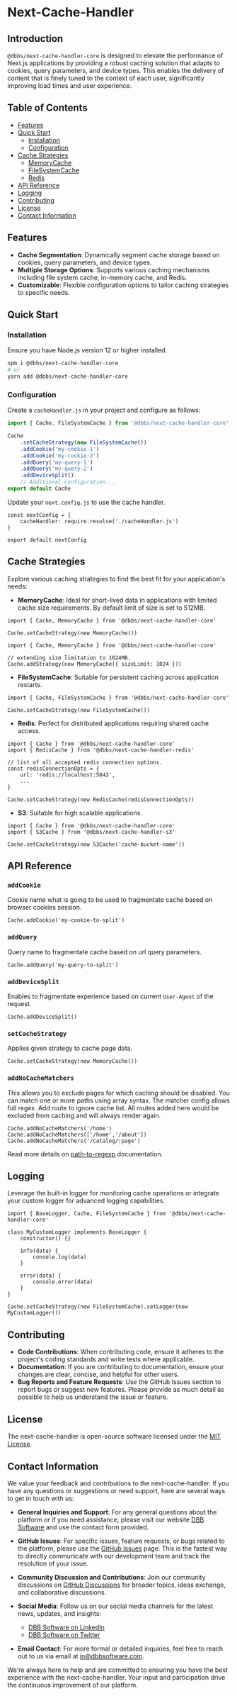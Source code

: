
# Next-Cache-Handler

## Introduction
`@dbbs/next-cache-handler-core` is designed to elevate the performance of Next.js applications by providing a robust caching solution that adapts to cookies, query parameters, and device types. This enables the delivery of content that is finely tuned to the context of each user, significantly improving load times and user experience.

## Table of Contents
- [Features](#features)
- [Quick Start](#quick-start)
  - [Installation](#installation)
  - [Configuration](#configuration)
- [Cache Strategies](#cache-strategies)
  - [MemoryCache](#memorycache)
  - [FileSystemCache](#filesystemcache)
  - [Redis](#redis)
- [API Reference](#api-reference)
- [Logging](#logging)
- [Contributing](#contributing)
- [License](#license)
- [Contact Information](#contact-information)

## Features
- **Cache Segmentation**: Dynamically segment cache storage based on cookies, query parameters, and device types.
- **Multiple Storage Options**: Supports various caching mechanisms including file system cache, in-memory cache, and Redis.
- **Customizable**: Flexible configuration options to tailor caching strategies to specific needs.

## Quick Start
### Installation
Ensure you have Node.js version 12 or higher installed.
```bash
npm i @dbbs/next-cache-handler-core
# or
yarn add @dbbs/next-cache-handler-core
```

### Configuration
Create a `cacheHandler.js` in your project and configure as follows:
```javascript
import { Cache, FileSystemCache } from '@dbbs/next-cache-handler-core'

Cache
    .setCacheStrategy(new FileSystemCache())
    .addCookie('my-cookie-1')
    .addCookie('my-cookie-2')
    .addQuery('my-query-1')
    .addQuery('my-query-2')
    .addDeviceSplit()
    // Additional configuration...
export default Cache    
```

Update your `next.config.js` to use the cache handler.

```
const nextConfig = {
    cacheHandler: require.resolve('./cacheHandler.js')
}

export default nextConfig
```

## Cache Strategies
Explore various caching strategies to find the best fit for your application's needs:
- **MemoryCache**: Ideal for short-lived data in applications with limited cache size requirements. By default limit of size is set to 512MB.
```
import { Cache, MemoryCache } from '@dbbs/next-cache-handler-core'

Cache.setCacheStrategy(new MemoryCache())
```
```
import { Cache, MemoryCache } from '@dbbs/next-cache-handler-core'

// extending size limitation to 1024MB.
Cache.addStrategy(new MemoryCache({ sizeLimit: 1024 }))
```
- **FileSystemCache**: Suitable for persistent caching across application restarts.
```
import { Cache, FileSystemCache } from '@dbbs/next-cache-handler-core'

Cache.setCacheStrategy(new FileSystemCache())
```
- **Redis**: Perfect for distributed applications requiring shared cache access.
```
import { Cache } from '@dbbs/next-cache-handler-core'
import { RedisCache } from '@dbbs/next-cache-handler-redis'

// list of all accepted redis connection options.
const redisConnectionOpts = {
    url: 'redis://localhost:5843',
    ...
}

Cache.setCacheStrategy(new RedisCache(redisConnectionOpts))
```
- **S3**: Suitable for high scalable applications.
```
import { Cache } from '@dbbs/next-cache-handler-core'
import { S3Cache } from '@dbbs/next-cache-handler-s3'

Cache.setCacheStrategy(new S3Cache('cache-bucket-name'))
```

## API Reference

### `addCookie`
Cookie name what is going to be used to fragmentate cache based on browser cookies session.
```
Cache.addCookie('my-cookie-to-split')
```

### `addQuery`
Query name to fragmentate cache based on url query parameters.
```
Cache.addQuery('my-query-to-split')
```

### `addDeviceSplit`
Enables to fragmentate experience based on current `User-Agent` of the request.
```
Cache.addDeviceSplit()
```

### `setCacheStrategy`
Applies given strategy to cache page data.
```
Cache.setCacheStrategy(new MemoryCache())
```

### `addNoCacheMatchers`
This allows you to exclude pages for which caching should be disabled. 
You can match one or more paths using array syntax. The matcher config allows full regex. 
Add route to ignore cache list. All routes added here would be excluded from caching and will always render again.
```
Cache.addNoCacheMatchers('/home')
Cache.addNoCacheMatchers(['/home','/about'])
Cache.addNoCacheMatchers('/catalog/:page')
```
Read more details on [path-to-regexp](https://github.com/pillarjs/path-to-regexp#path-to-regexp-1) documentation.

## Logging
Leverage the built-in logger for monitoring cache operations or integrate your custom logger for advanced logging capabilities.
```
import { BaseLogger, Cache, FileSystemCache } from '@dbbs/next-cache-handler-core'

class MyCustomLogger implements BaseLogger {
    constructor() {}

    info(data) {
        console.log(data)
    }

    error(data) {
        console.error(data)
    }
}

Cache.setCacheStrategy(new FileSystemCache).setLogger(new MyCustomLogger())
```

## Contributing
- **Code Contributions**: When contributing code, ensure it adheres to the project's coding standards and write tests where applicable.
- **Documentation**: If you are contributing to documentation, ensure your changes are clear, concise, and helpful for other users.
- **Bug Reports and Feature Requests**: Use the GitHub Issues section to report bugs or suggest new features. Please provide as much detail as possible to help us understand the issue or feature.

## License
The next-cache-handler is open-source software licensed under the [MIT License](LICENSE).

## Contact Information
We value your feedback and contributions to the next-cache-handler. If you have any questions or suggestions or need support, here are several ways to get in touch with us:

- **General Inquiries and Support**: For any general questions about the platform or if you need assistance, please visit our website [DBB Software](https://dbbsoftware.com/) and use the contact form provided.

- **GitHub Issues**: For specific issues, feature requests, or bugs related to the platform, please use the [GitHub Issues](https://github.com/DBB-Software/next-cache-handler/issues) page. This is the fastest way to directly communicate with our development team and track the resolution of your issue.

- **Community Discussion and Contributions**: Join our community discussions on [GitHub Discussions](https://github.com/DBB-Software/next-cache-handler/discussions) for broader topics, ideas exchange, and collaborative discussions.

- **Social Media**: Follow us on our social media channels for the latest news, updates, and insights:
    - [DBB Software on LinkedIn](https://www.linkedin.com/company/dbbsoftware)
    - [DBB Software on Twitter](https://twitter.com/dbb_software)

- **Email Contact**: For more formal or detailed inquiries, feel free to reach out to us via email at [in@dbbsoftware.com](mailto:in@dbbsoftware.com).

We're always here to help and are committed to ensuring you have the best experience with the next-cache-handler. Your input and participation drive the continuous improvement of our platform.